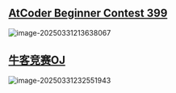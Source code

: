 ## [AtCoder Beginner Contest 399](https://atcoder.jp/contests/abc399)

![image-20250331213638067](C:\Users\Zilv\AppData\Roaming\Typora\typora-user-images\image-20250331213638067.png)

## [牛客竞赛OJ](https://ac.nowcoder.com/acm/contest/106946#rank)

![image-20250331232551943](C:\Users\Zilv\AppData\Roaming\Typora\typora-user-images\image-20250331232551943.png)